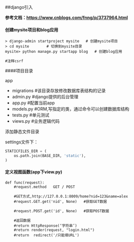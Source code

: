 ##django引入

**参考文档：https://www.cnblogs.com/fnng/p/3737964.html**

#### 创建mysite项目和blog应用

```
> django-admin startproject mysite   # 创建mysite项目
> cd mysite        # 切换到mysite目录
mysite> python manage.py startapp blog   # 创建blog应用

#注释csrf
```



####项目目录

app

- migrations          #该目录存放修改数据库表结构的记录
- admin.py             #django提供的后台管理
- app.py                  #配置当前app
- models.py            #ORM,写指定的类，通过命令可以创建数据库结构
- tests.py                 #单元测试
- views.py                #业务逻辑代码



添加静态文件目录

settings文件下：

```python
STATICFILES_DIR = (
    os.path.join(BASE_DIR, 'static'),
)
```


#### 定义视图函数(app下view.py)

```
def func(request):
	#request.method   GET / POST
	
	#GET方式,http://127.0.0.1:8009/home?nid=123&name=alex
	#request.GET.get('nid', None)   #获取GET数据
	
	#request.POST.get('id', None)   #获取POST数据
	
	#返回数据
	#return HttpResponse(‘字符串’)
	#return render(request, "login.html")
	#return  redirect('/只能填URL')
```

